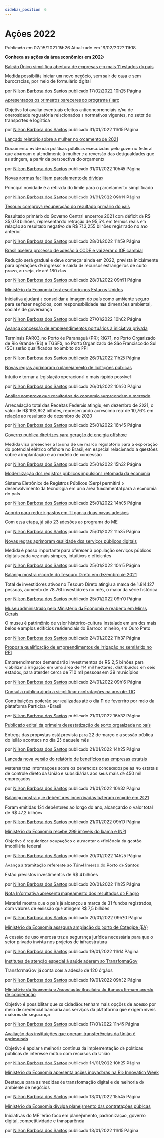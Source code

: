 ```yaml
---
sidebar_position: 6
---
```


# Ações 2022

Publicado em 07/05/2021 15h26 Atualizado em 16/02/2022 11h18

**Conheça as ações da área econômica em 2022:**

[Balcão Único simplifica abertura de empresas em mais 11 estados do país](https://www.gov.br/economia/pt-br/acesso-a-informacao/acoes-e-programas/principais-acoes-na-area-economica/acoes-2022/balcao-unico-simplifica-abertura-de-empresas-em-mais-11-estados-do-pais)


Medida possibilita iniciar um novo negócio, sem sair de casa e sem burocracias, por meio de formulário digital

por [Nilson Barbosa dos Santos](https://www.gov.br/economia/pt-br/author/26715767220) publicado 17/02/2022 10h25 Página

[Apresentados os primeiros pareceres do programa Fiarc](https://www.gov.br/economia/pt-br/acesso-a-informacao/acoes-e-programas/principais-acoes-na-area-economica/acoes-2022/apresentados-os-primeiros-pareceres-do-programa-fiarc)


Objetivo foi avaliar eventuais efeitos anticoncorrenciais e/ou de onerosidade regulatória relacionados a normativos vigentes, no setor de transportes e logística

por [Nilson Barbosa dos Santos](https://www.gov.br/economia/pt-br/author/26715767220) publicado 31/01/2022 11h15 Página

[Lançado relatório sobre a mulher no orçamento de 2021](https://www.gov.br/economia/pt-br/acesso-a-informacao/acoes-e-programas/principais-acoes-na-area-economica/acoes-2022/lancado-relatorio-sobre-a-mulher-no-orcamento-de-2021)


Documento evidencia políticas públicas executadas pelo governo federal que abarcam o atendimento à mulher e a reversão das desigualdades que as atingem, a partir da perspectiva do orçamento

por [Nilson Barbosa dos Santos](https://www.gov.br/economia/pt-br/author/26715767220) publicado 31/01/2022 10h45 Página

[Novas normas facilitam parcelamento de dívidas](https://www.gov.br/economia/pt-br/acesso-a-informacao/acoes-e-programas/principais-acoes-na-area-economica/acoes-2022/novas-normas-facilitam-parcelamento-de-dividas)


Principal novidade é a retirada do limite para o parcelamento simplificado

por [Nilson Barbosa dos Santos](https://www.gov.br/economia/pt-br/author/26715767220) publicado 31/01/2022 09h14 Página

[Tesouro comprova recuperação do resultado primário do país](https://www.gov.br/economia/pt-br/acesso-a-informacao/acoes-e-programas/principais-acoes-na-area-economica/acoes-2022/tesouro-comprova-recuperacao-do-resultado-primario-do-pais)


Resultado primário do Governo Central encerrou 2021 com déficit de R$ 35,073 bilhões, representando retração de 95,5% em termos reais em relação ao resultado negativo de R$ 743,255 bilhões registrado no ano anterior

por [Nilson Barbosa dos Santos](https://www.gov.br/economia/pt-br/author/26715767220) publicado 28/01/2022 11h59 Página

[Brasil acelera processo de adesão à OCDE e vai zerar o IOF cambial](https://www.gov.br/economia/pt-br/acesso-a-informacao/acoes-e-programas/principais-acoes-na-area-economica/acoes-2022/brasil-acelera-processo-de-adesao-a-ocde-e-vai-zerar-o-iof-cambial)


Redução será gradual e deve começar ainda em 2022, prevista inicialmente para operações de ingresso e saída de recursos estrangeiros de curto prazo, ou seja, de até 180 dias

por [Nilson Barbosa dos Santos](https://www.gov.br/economia/pt-br/author/26715767220) publicado 28/01/2022 09h51 Página

[Ministério da Economia terá escritório nos Estados Unidos](https://www.gov.br/economia/pt-br/acesso-a-informacao/acoes-e-programas/principais-acoes-na-area-economica/acoes-2022/ministerio-da-economia-tera-escritorio-nos-estados-unidos)


Iniciativa ajudará a consolidar a imagem do país como ambiente seguro para se fazer negócios, com responsabilidade nas dimensões ambiental, social e de governança

por [Nilson Barbosa dos Santos](https://www.gov.br/economia/pt-br/author/26715767220) publicado 27/01/2022 10h02 Página

[Avança concessão de empreendimentos portuários à iniciativa privada](https://www.gov.br/economia/pt-br/acesso-a-informacao/acoes-e-programas/principais-acoes-na-area-economica/acoes-2022/avanca-concessao-de-empreendimentos-portuarios-a-iniciativa-privada)


Terminais PAR03, no Porto de Paranaguá (PR); RIG71, no Porto Organizado de Rio Grande (RS) e TGSFS, no Porto Organizado de São Francisco do Sul (SC) serão qualificados no âmbito do PPI

por [Nilson Barbosa dos Santos](https://www.gov.br/economia/pt-br/author/26715767220) publicado 26/01/2022 11h25 Página

[Novas regras aprimoram o planejamento de licitações públicas](https://www.gov.br/economia/pt-br/acesso-a-informacao/acoes-e-programas/principais-acoes-na-area-economica/acoes-2022/novas-regras-aprimoram-o-planejamento-de-licitacoes-publicas)


Intuito é tornar a legislação operacional o mais rápido possível

por [Nilson Barbosa dos Santos](https://www.gov.br/economia/pt-br/author/26715767220) publicado 26/01/2022 10h20 Página

[Análise comprova que resultados da economia surpreendem o mercado](https://www.gov.br/economia/pt-br/acesso-a-informacao/acoes-e-programas/principais-acoes-na-area-economica/acoes-2022/analise-comprova-que-resultados-da-economia-surpreendem-o-mercado)


Arrecadação total das Receitas Federais atingiu, em dezembro de 2021, o valor de R$ 193,902 bilhões, representando acréscimo real de 10,76% em relação ao resultado de dezembro de 2020

por [Nilson Barbosa dos Santos](https://www.gov.br/economia/pt-br/author/26715767220) publicado 25/01/2022 16h45 Página

[Governo publica diretrizes para geração de energia offshore](https://www.gov.br/economia/pt-br/acesso-a-informacao/acoes-e-programas/principais-acoes-na-area-economica/acoes-2022/governo-publica-diretrizes-para-geracao-de-energia-offshore)


Medida visa preencher a lacuna de um marco regulatório para a exploração do potencial elétrico offshore no Brasil, em especial relacionado a questões sobre a implantação e ao modelo de concessão

por [Nilson Barbosa dos Santos](https://www.gov.br/economia/pt-br/author/26715767220) publicado 25/01/2022 15h32 Página

[Modernização dos registros públicos impulsiona retomada da economia](https://www.gov.br/economia/pt-br/acesso-a-informacao/acoes-e-programas/principais-acoes-na-area-economica/acoes-2022/modernizacao-dos-registros-publicos-impulsiona-retomada-da-economia)


Sistema Eletrônico de Registros Públicos (Serp) permitirá o desenvolvimento da tecnologia em uma área fundamental para a economia do país

por [Nilson Barbosa dos Santos](https://www.gov.br/economia/pt-br/author/26715767220) publicado 25/01/2022 14h05 Página

[Acordo para reduzir gastos em TI ganha duas novas adesões](https://www.gov.br/economia/pt-br/acesso-a-informacao/acoes-e-programas/principais-acoes-na-area-economica/acoes-2022/acordo-para-reduzir-gastos-em-ti-ganha-duas-novas-adesoes)


Com essa etapa, já são 23 adesões ao programa do ME

por [Nilson Barbosa dos Santos](https://www.gov.br/economia/pt-br/author/26715767220) publicado 25/01/2022 11h35 Página

[Novas regras aprimoram qualidade dos serviços públicos digitais](https://www.gov.br/economia/pt-br/acesso-a-informacao/acoes-e-programas/principais-acoes-na-area-economica/acoes-2022/novas-regras-aprimoram-qualidade-dos-servicos-publicos-digitais)


Medida é passo importante para oferecer à população serviços públicos digitais cada vez mais simples, intuitivos e eficientes

por [Nilson Barbosa dos Santos](https://www.gov.br/economia/pt-br/author/26715767220) publicado 25/01/2022 10h15 Página

[Balanço mostra recorde do Tesouro Direto em dezembro de 2021](https://www.gov.br/economia/pt-br/acesso-a-informacao/acoes-e-programas/principais-acoes-na-area-economica/acoes-2022/balanco-mostra-recorde-do-tesouro-direto-em-dezembro-de-2021)


Total de investidores ativos no Tesouro Direto atingiu a marca de 1.814.127 pessoas, aumento de 78.761 investidores no mês, o maior da série histórica

por [Nilson Barbosa dos Santos](https://www.gov.br/economia/pt-br/author/26715767220) publicado 25/01/2022 09h10 Página

[Museu administrado pelo Ministério da Economia é reaberto em Minas Gerais](https://www.gov.br/economia/pt-br/acesso-a-informacao/acoes-e-programas/principais-acoes-na-area-economica/acoes-2022/museu-administrado-pelo-ministerio-da-economia-e-reaberto-em-minas-gerai)

O museu é patrimônio de valor histórico-cultural instalado em um dos mais belos e amplos edifícios residenciais do Barroco mineiro, em Ouro Preto

por [Nilson Barbosa dos Santos](https://www.gov.br/economia/pt-br/author/26715767220) publicado 24/01/2022 11h37 Página

[Proposta qualificação de empreendimentos de irrigação no semiárido no PPI](https://www.gov.br/economia/pt-br/acesso-a-informacao/acoes-e-programas/principais-acoes-na-area-economica/acoes-2022/proposta-qualificacao-de-empreendimentos-de-irrigacao-no-semiarido-no-ppi)


Empreendimentos demandarão investimentos de R$ 2,5 bilhões para viabilizar a irrigação em uma área de 114 mil hectares, distribuídos em seis estados, para atender cerca de 710 mil pessoas em 39 municípios

por [Nilson Barbosa dos Santos](https://www.gov.br/economia/pt-br/author/26715767220) publicado 24/01/2022 09h16 Página

[Consulta pública ajuda a simplificar contratações na área de TIC](https://www.gov.br/economia/pt-br/acesso-a-informacao/acoes-e-programas/principais-acoes-na-area-economica/acoes-2022/consulta-publica-ajuda-a-simplificar-contratacoes-na-area-de-tic)


Contribuições poderão ser realizadas até o dia 11 de fevereiro por meio da plataforma Participa +Brasil

por [Nilson Barbosa dos Santos](https://www.gov.br/economia/pt-br/author/26715767220) publicado 21/01/2022 16h32 Página

[Publicado edital da primeira desestatização de porto organizada no país](https://www.gov.br/economia/pt-br/acesso-a-informacao/acoes-e-programas/principais-acoes-na-area-economica/acoes-2022/publicado-edital-da-primeira-desestatizacao-de-porto-organizada-no-pais)


Entrega das propostas está prevista para 22 de março e a sessão pública do leilão acontece no dia 25 daquele mês

por [Nilson Barbosa dos Santos](https://www.gov.br/economia/pt-br/author/26715767220) publicado 21/01/2022 14h25 Página

[Lançada nova versão do relatório de benefícios das empresas estatais](https://www.gov.br/economia/pt-br/acesso-a-informacao/acoes-e-programas/principais-acoes-na-area-economica/acoes-2022/lancada-nova-versao-do-relatorio-de-beneficios-das-empresas-estatais)


Material traz informações sobre os benefícios concedidos pelas 46 estatais de controle direto da União e subsidiárias aos seus mais de 450 mil empregados

por [Nilson Barbosa dos Santos](https://www.gov.br/economia/pt-br/author/26715767220) publicado 21/01/2022 10h32 Página

[Balanço mostra que debêntures incentivadas bateram recorde em 2021](https://www.gov.br/economia/pt-br/acesso-a-informacao/acoes-e-programas/principais-acoes-na-area-economica/acoes-2022/balanco-mostra-que-debentures-incentivadas-bateram-recorde-em-2021)


Foram emitidas 124 debêntures ao longo do ano, alcançando o valor total de R$ 47,2 bilhões

por [Nilson Barbosa dos Santos](https://www.gov.br/economia/pt-br/author/26715767220) publicado 21/01/2022 09h10 Página

[Ministério da Economia recebe 299 imóveis do Ibama e INPI](https://www.gov.br/economia/pt-br/acesso-a-informacao/acoes-e-programas/principais-acoes-na-area-economica/acoes-2022/ministerio-da-economia-recebe-299-imoveis-do-ibama-e-inpi)


Objetivo é regularizar ocupações e aumentar a eficiência da gestão imobiliária federal

por [Nilson Barbosa dos Santos](https://www.gov.br/economia/pt-br/author/26715767220) publicado 20/01/2022 14h25 Página

[Avança a tramitação referente ao Túnel Imerso do Porto de Santos](https://www.gov.br/economia/pt-br/acesso-a-informacao/acoes-e-programas/principais-acoes-na-area-economica/acoes-2022/avanca-a-tramitacao-referente-ao-tunel-imerso-do-porto-de-santos)


Estão previstos investimentos de R$ 4 bilhões

por [Nilson Barbosa dos Santos](https://www.gov.br/economia/pt-br/author/26715767220) publicado 20/01/2022 11h25 Página

[Nota Informativa apresenta mapeamento dos resultados do Fiagro](https://www.gov.br/economia/pt-br/acesso-a-informacao/acoes-e-programas/principais-acoes-na-area-economica/acoes-2022/nota-informativa-apresenta-mapeamento-dos-resultados-do-fiagro)


Material mostra que o país já alcançou a marca de 31 fundos registrados, com valores de emissão que atingem R$ 7,5 bilhões

por [Nilson Barbosa dos Santos](https://www.gov.br/economia/pt-br/author/26715767220) publicado 20/01/2022 09h20 Página

[Ministério da Economia assegura ampliação do porto de Cotegipe (BA)](https://www.gov.br/economia/pt-br/acesso-a-informacao/acoes-e-programas/principais-acoes-na-area-economica/acoes-2022/ministerio-da-economia-assegura-ampliacao-do-porto-de-cotegipe-ba)


A cessão de uso onerosa traz a segurança jurídica necessária para que o setor privado invista nos projetos de infraestrutura

por [Nilson Barbosa dos Santos](https://www.gov.br/economia/pt-br/author/26715767220) publicado 19/01/2022 11h14 Página

[Institutos de atenção especial à saúde aderem ao TransformaGov](https://www.gov.br/economia/pt-br/acesso-a-informacao/acoes-e-programas/principais-acoes-na-area-economica/acoes-2022/institutos-de-atencao-especial-a-saude-aderem-ao-transformagov)


TransformaGov já conta com a adesão de 120 órgãos

por [Nilson Barbosa dos Santos](https://www.gov.br/economia/pt-br/author/26715767220) publicado 19/01/2022 09h32 Página

[Ministério da Economia e Associação Brasileira de Bancos firmam acordo de cooperação](https://www.gov.br/economia/pt-br/acesso-a-informacao/acoes-e-programas/principais-acoes-na-area-economica/acoes-2022/ministerio-da-economia-e-associacao-brasileira-de-bancos-firmam-acordo-de-cooperacao)


Objetivo é possibilitar que os cidadãos tenham mais opções de acesso por meio de credencial bancária aos serviços da plataforma que exigem níveis maiores de segurança

por [Nilson Barbosa dos Santos](https://www.gov.br/economia/pt-br/author/26715767220) publicado 17/01/2022 11h45 Página

[Avaliação das instituições que operam transferências da União é aprimorada](https://www.gov.br/economia/pt-br/acesso-a-informacao/acoes-e-programas/principais-acoes-na-area-economica/acoes-2022/avaliacao-das-instituicoes-que-operam-transferencias-da-uniao-e-aprimorada)


Objetivo é apoiar a melhoria contínua da implementação de políticas públicas de interesse mútuo com recursos da União

por [Nilson Barbosa dos Santos](https://www.gov.br/economia/pt-br/author/26715767220) publicado 14/01/2022 10h25 Página

[Ministério da Economia apresenta ações inovadoras na Rio Innovation Week](https://www.gov.br/economia/pt-br/acesso-a-informacao/acoes-e-programas/principais-acoes-na-area-economica/acoes-2022/ministerio-da-economia-apresenta-acoes-inovadoras-na-rio-innovation-week)


Destaque para as medidas de transformação digital e de melhoria do ambiente de negócios

por [Nilson Barbosa dos Santos](https://www.gov.br/economia/pt-br/author/26715767220) publicado 13/01/2022 15h45 Página

[Ministério da Economia divulga planejamento das contratações públicas](https://www.gov.br/economia/pt-br/acesso-a-informacao/acoes-e-programas/principais-acoes-na-area-economica/acoes-2022/ministerio-da-economia-divulga-planejamento-das-contratacoes-publicas)


Iniciativas do ME terão foco em planejamento, padronização, governo digital, competitividade e transparência

por [Nilson Barbosa dos Santos](https://www.gov.br/economia/pt-br/author/26715767220) publicado 13/01/2022 11h15 Página
